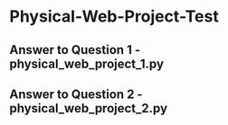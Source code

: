 # Physical-Web-Project-Test
## Answer to Question 1 - physical_web_project_1.py
## Answer to Question 2 - physical_web_project_2.py
